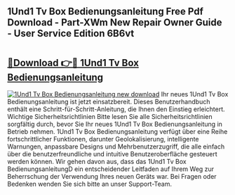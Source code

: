 ## 1Und1 Tv Box Bedienungsanleitung Free Pdf Download - Part-XWm New Repair Owner Guide - User Service Edition 6B6vt

# <h2><a href="http://df37t7h.blite.top/?on=1Und1+Tv+Box+Bedienungsanleitung">🔗Download 👉🔴 1Und1 Tv Box Bedienungsanleitung</a></h2>

[![1Und1 Tv Box Bedienungsanleitung new download](https://i.imgur.com/lujVjoI.png)](http://df37t7h.blite.top/?on=1Und1+Tv+Box+Bedienungsanleitung)
Ihr neues 1Und1 Tv Box Bedienungsanleitung ist jetzt einsatzbereit. Dieses Benutzerhandbuch enthält eine Schritt-für-Schritt-Anleitung, die Ihnen den Einstieg erleichtert. Wichtige Sicherheitsrichtlinien Bitte lesen Sie alle Sicherheitsrichtlinien sorgfältig durch, bevor Sie Ihr neues 1Und1 Tv Box Bedienungsanleitung in Betrieb nehmen. 1Und1 Tv Box Bedienungsanleitung verfügt über eine Reihe fortschrittlicher Funktionen, darunter Geolokalisierung, intelligente Warnungen, anpassbare Designs und Mehrbenutzerzugriff, die alle einfach über die benutzerfreundliche und intuitive Benutzeroberfläche gesteuert werden können. Wir gehen davon aus, dass das 1Und1 Tv Box BedienungsanleitungD ein entscheidender Leitfaden auf Ihrem Weg zur Beherrschung der Verwendung Ihres neuen Geräts war. Bei Fragen oder Bedenken wenden Sie sich bitte an unser Support-Team.
